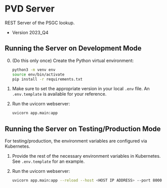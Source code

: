 # PVD Server 

REST Server of the PSGC lookup. 
>
- Version 2023_Q4


## Running the Server on Development Mode
0. (Do this only once) Create the Python virtual environment:
    ```bash
    python3 -m venv env
    source env/bin/activate
    pip install -r requirements.txt

1. Make sure to set the appropriate version in your local `.env` file. An `.env.template` is available for your reference.

1. Run the uvicorn webserver:
    ```bash
    uvicorn app.main:app
    ```

## Running the Server on Testing/Production Mode

For testing/production, the environment variables are configured via Kubernetes.

1. Provide the rest of the necessary environment variables in Kubernetes. See ```.env.template``` for an example. 

2. Run the uvicorn webserver:
    ```bash
    uvicorn app.main:app --reload --host <HOST IP ADDRESS> --port 8000
    ```